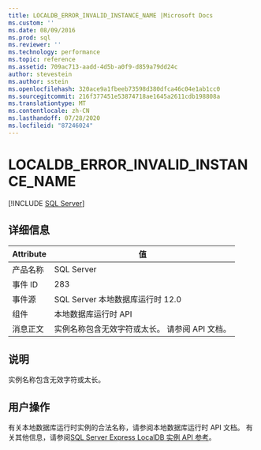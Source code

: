 ```yaml
---
title: LOCALDB_ERROR_INVALID_INSTANCE_NAME |Microsoft Docs
ms.custom: ''
ms.date: 08/09/2016
ms.prod: sql
ms.reviewer: ''
ms.technology: performance
ms.topic: reference
ms.assetid: 709ac713-aadd-4d5b-a0f9-d859a79dd24c
author: stevestein
ms.author: sstein
ms.openlocfilehash: 320ace9a1fbeeb73598d380dfca46c04e1ab1cc0
ms.sourcegitcommit: 216f377451e53874718ae1645a2611cdb198808a
ms.translationtype: MT
ms.contentlocale: zh-CN
ms.lasthandoff: 07/28/2020
ms.locfileid: "87246024"
---
```

# <a name="localdb_error_invalid_instance_name"></a>LOCALDB_ERROR_INVALID_INSTANCE_NAME
 [!INCLUDE [SQL Server](../../includes/applies-to-version/sqlserver.md)]
    
## <a name="details"></a>详细信息  
  
| Attribute | 值 |
| --------- | ----- |
|产品名称|SQL Server|  
|事件 ID|283|  
|事件源|SQL Server 本地数据库运行时 12.0|  
|组件|本地数据库运行时 API|  
|消息正文|实例名称包含无效字符或太长。 请参阅 API 文档。|  
  
## <a name="explanation"></a>说明  
 实例名称包含无效字符或太长。  
  
## <a name="user-action"></a>用户操作  
 有关本地数据库运行时实例的合法名称，请参阅本地数据库运行时 API 文档。  有关其他信息，请参阅[SQL Server Express LocalDB 实例 API 参考](../../relational-databases/express-localdb-instance-apis/sql-server-express-localdb-reference-instance-apis.md)。
  
  
